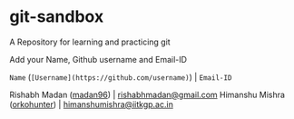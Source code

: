 # git-sandbox
A Repository for learning and practicing git

Add your Name, Github username and Email-ID

`Name` (`[Username](https://github.com/username)`) | `Email-ID`

Rishabh Madan ([madan96](https://github.com/madan96)) | rishabhmadan@gmail.com
Himanshu Mishra ([orkohunter](https://github.com/orkohunter)) | himanshumishra@iitkgp.ac.in
